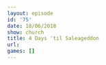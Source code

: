 ```yaml
---
layout: episode
id: '75'
date: 18/06/2018
show: church
title: 4 Days 'til Saleageddon
url: 
games: []
---
```

